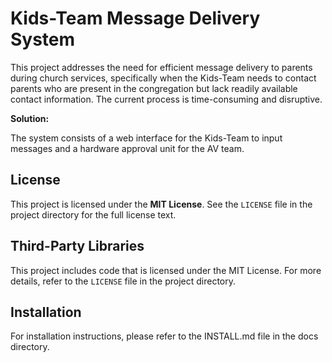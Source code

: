 # Kids-Team Message Delivery System

This project addresses the need for efficient message delivery to parents during church services, specifically when the Kids-Team needs to contact parents who are present in the congregation but lack readily available contact information. The current process is time-consuming and disruptive.

**Solution:**

The system consists of a web interface for the Kids-Team to input messages and a hardware approval unit for the AV team.

## License

This project is licensed under the **MIT License**. See the `LICENSE` file in the project directory for the full license text.

## Third-Party Libraries

This project includes code that is licensed under the MIT License. For more details, refer to the `LICENSE` file in the project directory.

## Installation

For installation instructions, please refer to the INSTALL.md file in the docs directory.



